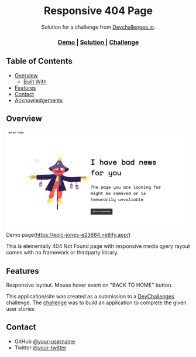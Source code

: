 <!-- Please update value in the {}  -->

<h1 align="center">Responsive 404 Page</h1>

<div align="center">
   Solution for a challenge from  <a href="http://devchallenges.io" target="_blank">Devchallenges.io</a>.
</div>

<div align="center">
  <h3>
    <a href="https://{your-demo-link.your-domain}">
      Demo
    </a>
    <span> | </span>
    <a href="https://{your-url-to-the-solution}">
      Solution
    </a>
    <span> | </span>
    <a href="https://devchallenges.io/challenges/wBunSb7FPrIepJZAg0sY">
      Challenge
    </a>
  </h3>
</div>

<!-- TABLE OF CONTENTS -->

## Table of Contents

- [Overview](#overview)
  - [Built With](#built-with)
- [Features](#features)
- [Contact](#contact)
- [Acknowledgements](#acknowledgements)

<!-- OVERVIEW -->

## Overview

![screenshot](https://github.com/josuke0227/responsive404/blob/master/screenShot.png)
Demo page(https://epic-jones-e23684.netlify.app/)

This is elementally 404 Not Found page with responsive media qyery rayout comes with
no framework or thirdparty library.

## Features

Responsive laytout.
Mouse hover event on "BACK TO HOME" button.

This application/site was created as a submission to a [DevChallenges](https://devchallenges.io/challenges) challenge. The [challenge](https://devchallenges.io/challenges/wBunSb7FPrIepJZAg0sY) was to build an application to complete the given user stories

## Contact

- GitHub [@your-username](https://{github.com/josuke0227})
- Twitter [@your-twitter](https://{twitter.com/massivetsubute})
